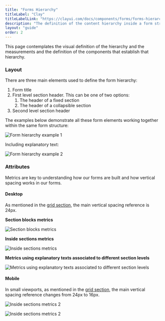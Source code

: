```yaml
---
title: "Forms Hierarchy"
titleLabel: "Clay"
titleLabelLink: "https://clayui.com/docs/components/forms/forms-hierarchy.html"
description: "The definition of the content hierarchy inside a form structure and the components used to identify the different content blocks."
layout: "guide"
order: 2
---
```




This page contemplates the visual definition of the hierarchy and the measurements and the definition of the components that establish that hierarchy.

### Layout

There are three main elements used to define the form hierarchy:
1. Form title
2. First level section header. This can be one of two options:
    1. The header of a fixed section
    2. The header of a collapsible section
3. Second level section header

The examples below demonstrate all these form elements working together within the same form structure:

![Form hierarchy example 1](../../../images/FormHierarchyParts.jpg)

Including explanatory text:

![Form hierarchy example 2](../../../images/FormHierarchyTexts.jpg)

### Attributes

Metrics are key to understanding how our forms are built and how vertical spacing works in our forms.

#### Desktop

As mentioned in the [grid section](../../designPrinciples/grid.html), the main vertical spacing reference is 24px.

__Section blocks metrics__

![Section blocks metrics](../../../images/FormHierarchySectionBlocks.jpg)

__Inside sections metrics__

![Inside sections metrics](../../../images/FormHierarchySections.jpg)

__Metrics using explanatory texts associated to different section levels__

![Metrics using explanatory texts associated to different section levels](../../../images/FormHierarchySectionTexts.jpg)

#### Mobile

In small viewports, as mentioned in the [grid section](../../designPrinciples/grid.html), the main vertical spacing reference changes from 24px to 16px.

![Inside sections metrics 2](../../../images/FormHierarchySectionBlocksM.jpg)

![Inside sections metrics 2](../../../images/FormHierarchySectionTextsM.jpg)